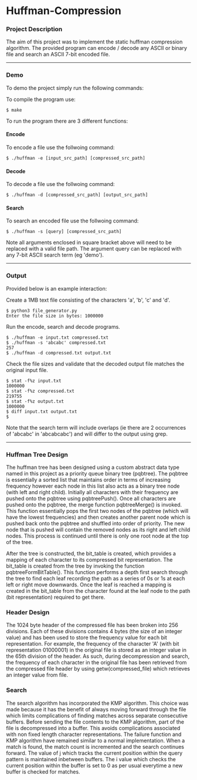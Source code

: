 # Huffman-Compression
### Project Description
The aim of this project was to implement the static huffman compression algorithm. The provided program can encode / decode any ASCII or binary file and search an ASCII 7-bit encoded file.

----
### Demo
To demo the project simply run the following commands:

To compile the program use:

`$ make` 

To run the program there are 3 different functions:
#### Encode
To encode a file use the follwoing command:

`$ ./huffman -e [input_src_path] [compressed_src_path]`

#### Decode
To decode a file use the follwoing command:

`$ ./huffman -d [compressed_src_path] [output_src_path]`

#### Search
To search an encoded file use the follwoing command:

`$ ./huffman -s [query] [compressed_src_path]`

Note all arguments enclosed in square bracket above will need to be replaced with a valid file path. The argument query can be replaced with any 7-bit ASCII search term (eg 'demo').

----
### Output
Provided below is an example interaction:

Create a 1MB text file consisting of the characters 'a', 'b', 'c' and 'd'.
```
$ python3 file_generator.py 
Enter the file size in bytes: 1000000
```

Run the encode, search and decode programs.
```
$ ./huffman -e input.txt compressed.txt
$ ./huffman -s 'abcabc' compressed.txt
257
$ ./huffman -d compressed.txt output.txt
```

Check the file sizes and validate that the decoded output file matches the original input file.
```
$ stat -f%z input.txt
1000000
$ stat -f%z compressed.txt
219755
$ stat -f%z output.txt
1000000
$ diff input.txt output.txt
$ 
```
Note that the search term will include overlaps (ie there are 2 occurrences of 'abcabc' in 'abcabcabc') and will differ to the output using grep.

----
### Huffman Tree Design
The huffman tree has been designed using a custom abstract data type named in this project as a priority queue binary tree (pqbtree). The pqbtree is essentially a sorted list that maintains order in terms of increasing frequency however each node in this list also acts as a binary tree node (with left and right child). Initially all characters with their frequency are pushed onto the pqbtree using pqbtreePush(). Once all characters are pushed onto the pqbtree, the merge function pqbtreeMerge() is invoked. This function essentially pops the first two nodes of the pqbtree (which will have the lowest frequencies) and then creates another parent node which is pushed back onto the pqbtree and shuffled into order of priority. The new node that is pushed will contain the removed nodes as its right and left child nodes. This process is continued until there is only one root node at the top of the tree.

After the tree is constructed, the bit_table is created, which provides a mapping of each character to its compressed bit representation. The bit_table is created from the tree by invoking the function pqbtreeFormBitTable(). This function performs a depth first search through the tree to find each leaf recording the path as a series of 0s or 1s at each left or right move downwards. Once the leaf is reached a mapping is created in the bit_table from the character found at the leaf node to the path (bit representation) required to get there.

### Header Design
The 1024 byte header of the compressed file has been broken into 256 divisions. Each of these divisions contains 4 bytes (the size of an integer value) and has been used to store the frequency value for each bit representation. For example, the frequency of the character 'A' (with bit representation 01000001) in the original file is stored as an integer value in the 65th division of the header. As such, during decompression and search, the frequency of each character in the original file has been retrieved from the compressed file header by using getw(compressed_file) which retrieves an integer value from file.

### Search
The search algorithm has incorporated the KMP algorithm. This choice was made because it has the benefit of always moving forward through the file which limits complications of finding matches across separate consecutive buffers. Before sending the file contents to the KMP algorithm, part of the file is decompressed into a buffer. This avoids complications associated with non fixed length character representations. The failure function and KMP algorithm have remained similar to a normal implementation. When a match is found, the match count is incremented and the search continues forward. The value of j which tracks the current position within the query pattern is maintained inbetween buffers. The i value which checks the current position within the buffer is set to 0 as per usual everytime a new buffer is checked for matches.
